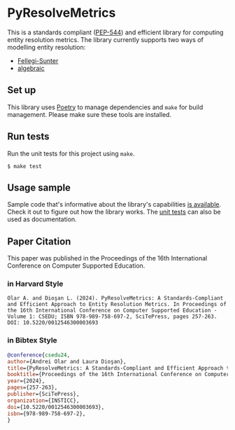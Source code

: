 # PyResolveMetrics

This is a standards compliant ([PEP-544](https://peps.python.org/pep-0544/)) and
efficient library for computing entity resolution metrics.
The library currently supports two ways of modelling entity resolution:

* [Fellegi-Sunter](https://www.tandfonline.com/doi/abs/10.1080/01621459.1969.10501049)
* [algebraic](https://www.igi-global.com/chapter/information-quality-management/23022)

## Set up

This library uses [Poetry](https://python-poetry.org) to manage dependencies and
`make` for build management. Please make sure these tools are installed.

## Run tests

Run the unit tests for this project using `make`.

```shell
$ make test
```

## Usage sample

Sample code that's informative about the library's capabilities
[is available](./sample/sample.py).
Check it out to figure out how the library works.
The [unit tests](./tests/) can also be used as documentation. 

## Paper Citation

This paper was published in the  Proceedings of the 16th International
Conference on Computer Supported Education.

### in Harvard Style
```
Olar A. and Dioşan L. (2024). PyResolveMetrics: A Standards-Compliant and Efficient Approach to Entity Resolution Metrics. In Proceedings of the 16th International Conference on Computer Supported Education - Volume 1: CSEDU; ISBN 978-989-758-697-2, SciTePress, pages 257-263. DOI: 10.5220/0012546300003693
```

### in Bibtex Style
```bibtex
@conference{csedu24,
author={Andrei Olar and Laura Dioşan},
title={PyResolveMetrics: A Standards-Compliant and Efficient Approach to Entity Resolution Metrics},
booktitle={Proceedings of the 16th International Conference on Computer Supported Education - Volume 1: CSEDU},
year={2024},
pages={257-263},
publisher={SciTePress},
organization={INSTICC},
doi={10.5220/0012546300003693},
isbn={978-989-758-697-2},
}
```
